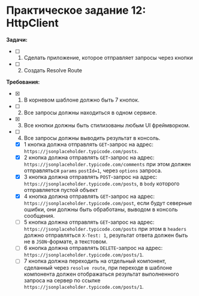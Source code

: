 # Практическое задание 12: HttpClient

**Задачи:** 

- [ ] 1. Cделать приложение, которое отправляет запросы через кнопки
- [ ] 2. Создать Resolve Route

**Требования:**

- [x] 1. В корневом шаблоне должно быть 7 кнопок.

- [ ] 2. Все запросы должны находиться в одном сервисе.

- [x] 3. Все кнопки должны быть стилизованы любым UI фреймворком.

- [ ] 4. Все запросы должны выводить результат в консоль.

  - [x] 1 кнопка должна отправлять `GET`-запрос на адрес: `https://jsonplaceholder.typicode.com/posts`.
  - [x] 2 кнопка должна отправлять `GET`-запрос на адрес: `https://jsonplaceholder.typicode.com/comments` при этом должен отправляться `params` `postId=1`, через `options` запроса.
  - [x] 3 кнопка должна отправлять `POST`-запрос на адрес: `https://jsonplaceholder.typicode.com/posts`, в `body` которого отправляется пустой объект
  - [x] 4 кнопка должна отправлять `GET`-запрос на адрес: `https://jsonplaceholder.typicode.com/post`, если будут северные ошибки, они должны быть обработаны, выводом в консоль сообщения.
  - [ ] 5 кнопка должна отправлять `GET`-запрос на адрес: `https://jsonplaceholder.typicode.com/posts` при этом в `headers` должно отправляться `X-Test: 1`, результат ответа должен быть не в `JSON`-формате, а текстовом.
  - [ ] 6 кнопка должна отправлять `DELETE`-запрос на адрес: `https://jsonplaceholder.typicode.com/posts/1`.
  - [ ] 7 кнопка должна переходить на отдельный компонент, сделанный через `resolve route`, при переходе в шаблоне компонента должен отображаться результат выполненного запроса на сервер по ссылке `https://jsonplaceholder.typicode.com/posts/1`.
